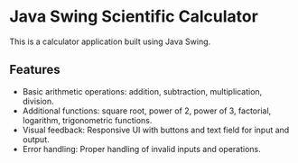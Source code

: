 # Java Swing Scientific Calculator

This is a calculator application built using Java Swing.

## Features

- Basic arithmetic operations: addition, subtraction, multiplication, division.
- Additional functions: square root, power of 2, power of 3, factorial, logarithm, trigonometric functions.
- Visual feedback: Responsive UI with buttons and text field for input and output.
- Error handling: Proper handling of invalid inputs and operations.
